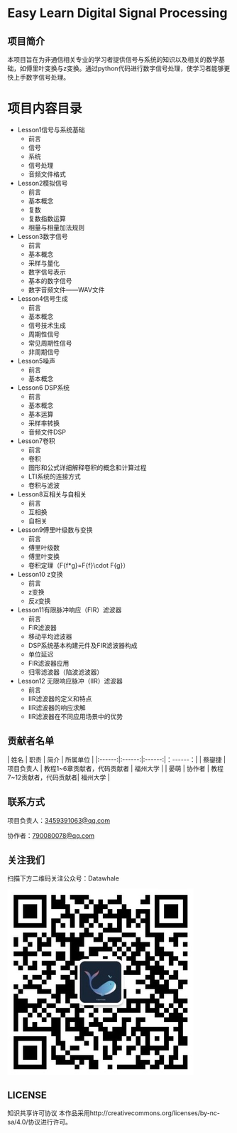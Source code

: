 # Easy Learn Digital Signal Processing

## 项目简介
本项目旨在为非通信相关专业的学习者提供信号与系统的知识以及相关的数学基础，如傅里叶变换与z变换。通过python代码进行数字信号处理，使学习者能够更快上手数字信号处理。

# 项目内容目录

- Lesson1信号与系统基础
  - 前言
  - 信号
  - 系统
  - 信号处理
  - 音频文件格式
- Lesson2模拟信号
  - 前言
  - 基本概念
  - 复数
  - 复数指数运算
  - 相量与相量加法规则
- Lesson3数字信号
  - 前言
  - 基本概念
  - 采样与量化
  - 数字信号表示
  - 基本的数字信号
  - 数字音频文件——WAV文件
- Lesson4信号生成
  - 前言
  - 基本概念
  - 信号技术生成
  - 周期性信号
  - 常见周期性信号
  - 非周期信号
- Lesson5噪声
  - 前言
  - 基本概念
- Lesson6 DSP系统
  - 前言
  - 基本概念
  - 基本运算
  - 采样率转换
  - 音频文件DSP
- Lesson7卷积
  - 前言
  - 卷积
  - 图形和公式详细解释卷积的概念和计算过程
  - LTI系统的连接方式
  - 卷积与滤波
- Lesson8互相关与自相关
  - 前言
  - 互相换
  - 自相关
- Lesson9傅里叶级数与变换
  - 前言
  - 傅里叶级数
  - 傅里叶变换
  - 卷积定理（F\{f*g\}=F\{f\}\cdot F\{g\}）
- Lesson10 z变换
  - 前言
  - z变换
  - 反z变换
- Lesson11有限脉冲响应（FIR）滤波器
  - 前言
  - FIR滤波器
  - 移动平均滤波器
  - DSP系统基本构建元件及FIR滤波器构成
  - 单位延迟
  - FIR滤波器应用
  - 归零滤波器（陷波滤波器）
- Lesson12 无限响应脉冲（IIR）滤波器
  - 前言
  - IIR滤波器的定义和特点
  - IIR滤波器的响应求解
  - IIR滤波器在不同应用场景中的优势


## 贡献者名单
| 姓名 | 职责 | 简介 | 所属单位 |
|:------:|:------:|:------:|：------：|
| 蔡鋆捷 | 项目负责人 | 教程1~6章贡献者，代码贡献者 | 福州大学 |
| 晏萌 | 协作者 | 教程7~12贡献者，代码贡献者| 福州大学 |

## 联系方式
项目负责人：3459391063@qq.com

协作者：790080078@qq.com

## 关注我们
扫描下方二维码关注公众号：Datawhale

   ![](./image/datawhale.jpg)

## LICENSE
知识共享许可协议
本作品采用http://creativecommons.org/licenses/by-nc-sa/4.0/协议进行许可。

